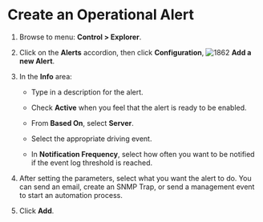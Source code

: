 # Create an Operational Alert

1. Browse to menu: **Control > Explorer**.

2. Click on the **Alerts** accordion, then click **Configuration**,
   ![1862](../images/1862.png) **Add a new Alert**.

3. In the **Info** area:

      - Type in a description for the alert.

      - Check **Active** when you feel that the alert is ready to be enabled.

      - From **Based On**, select **Server**.

      - Select the appropriate driving event.

      - In **Notification Frequency**, select how often you want to be notified if the event log threshold is reached.

4. After setting the parameters, select what you want the alert to do. You
   can send an email, create an SNMP Trap, or send a management event to
   start an automation process.

5. Click **Add**.
